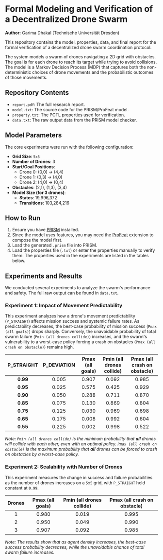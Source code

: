 # Formal Modeling and Verification of a Decentralized Drone Swarm

**Author:** Garima Dhakal (Technische Universität Dresden)

This repository contains the model, properties, data, and final report for the formal verification of a decentralized drone swarm coordination protocol.

The system models a swarm of drones navigating a 2D grid with obstacles. The goal is for each drone to reach its target while trying to avoid collisions. The model is a Markov Decision Process (MDP) that captures both the non-deterministic choices of drone movements and the probabilistic outcomes of those movements.

## Repository Contents
* `report.pdf`: The full research report.
* `model.txt`: The source code for the PRISM/ProFeat model.
* `property.txt`: The PCTL properties used for verification.
* `data.txt`: The raw output data from the PRISM model checker.

## Model Parameters
The core experiments were run with the following configuration:
- **Grid Size**: `5x5`
- **Number of Drones**: 3
- **Start/Goal Positions**:
  - Drone 0: (0,0) -> (4,4)
  - Drone 1: (0,3) -> (4,0)
  - Drone 2: (4,0) -> (0,4)
- **Obstacles**: (2,1), (1,3), (3,4)
- **Model Size (for 3 drones)**:
  - **States**: 19,996,372
  - **Transitions**: 103,284,216

## How to Run
1.  Ensure you have [PRISM](https://www.prismmodelchecker.org/) installed.
2.  Since the model uses features, you may need the [ProFeat](https://wwwtcs.inf.tu-dresden.de/ALGI/PUB/ProFeat/) extension to compose the model first.
3.  Load the generated `.prism` file into PRISM.
4.  Load the properties file (`.txt`) or enter the properties manually to verify them. The properties used in the experiments are listed in the tables below.

## Experiments and Results

We conducted several experiments to analyze the swarm's performance and safety. The full raw output can be found in `data.txt`.

### Experiment 1: Impact of Movement Predictability

This experiment analyzes how a drone's movement predictability (`P_STRAIGHT`) affects mission success and systemic failure rates. As predictability decreases, the best-case probability of mission success (`Pmax (all goals)`) drops sharply. Conversely, the unavoidable probability of total swarm failure (`Pmin (all drones collide)`) increases, and the swarm's vulnerability to a worst-case policy forcing a crash on obstacles (`Pmax (all crash on obstacle)`) remains high.

| P_STRAIGHT | P_DEVIATION | Pmax (all goals) | Pmin (all drones collide) | Pmax (all crash on obstacle) |
| :---: | :---: | :---: | :---: | :---: |
| **0.99** | 0.005 | 0.907 | 0.092 | 0.985 |
| **0.95** | 0.025 | 0.575 | 0.425 | 0.929 |
| **0.90** | 0.050 | 0.288 | 0.711 | 0.870 |
| **0.85** | 0.075 | 0.130 | 0.869 | 0.804 |
| **0.75** | 0.125 | 0.030 | 0.969 | 0.698 |
| **0.65** | 0.175 | 0.008 | 0.992 | 0.604 |
| **0.55** | 0.225 | 0.002 | 0.998 | 0.522 |

*Note: `Pmin (all drones collide)` is the minimum probability that **all** drones will collide with each other, even with an optimal policy. `Pmax (all crash on obstacle)` is the maximum probability that **all** drones can be forced to crash on obstacles by a worst-case policy.*

### Experiment 2: Scalability with Number of Drones

This experiment measures the change in success and failure probabilities as the number of drones increases on a `5x5` grid, with `P_STRAIGHT` held constant at `0.99`.

| Drones | Pmax (all goals) | Pmin (all drones collide) | Pmax (all crash on obstacle) |
| :---: | :---: | :---: | :---: |
| 1 | 0.980 | 0.019 | 0.995 |
| 2 | 0.950 | 0.049 | 0.990 |
| 3 | 0.907 | 0.092 | 0.985 |

*Note: The results show that as agent density increases, the best-case success probability decreases, while the unavoidable chance of total swarm failure increases.*
